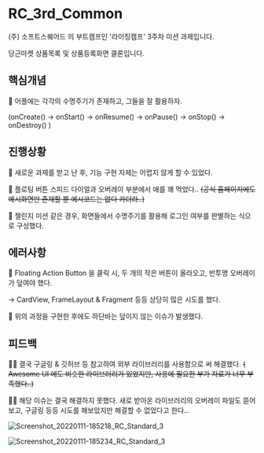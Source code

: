 # RC_3rd_Common
(주) 소프트스퀘어드 의 부트캠프인 '라이징캠프' 3주차 미션 과제입니다.

당근마켓 상품목록 및 상품등록화면 클론입니다.

## 핵심개념

📕 어플에는 각각의 수명주기가 존재하고, 그들을 잘 활용하자.

(onCreate() → onStart() → onResume() → onPause() → onStop() → onDestroy() )

## 진행상황

🚂 새로운 과제를 받고 난 후, 기능 구현 자체는 어렵지 않게 할 수 있었다.

🚂 플로팅 버튼 스피드 다이얼과 오버레이 부분에서 애를 꽤 먹었다.. ~~(공식 홈페이지에도 예시화면만 존재할 뿐 예시코드는 없다 카더라..)~~

🚂 챌린지 미션 같은 경우, 화면들에서 수명주기를 활용해 로그인 여부를 판별하는 식으로 구성했다.

## 에러사항

💢 Floating Action Button 을 클릭 시, 두 개의 작은 버튼이 올라오고, 반투명 오버레이가 덮여야 했다.

→ CardView, FrameLayout & Fragment 등등 상당히 많은 시도를 했다.

💢 위의 과정을 구현한 후에도 하단바는 덮이지 않는 이슈가 발생했다.

## 피드백

🤦🏻 결국 구글링 & 깃허브 등 참고하여 외부 라이브러리를 사용함으로 써 해결했다. ~~( Awesome UI 에도 비슷한 라이브러리가 있었지만, 사용에 필요한 부가 자료가 너무 부족했다..)~~

🤦🏻 해당 이슈는 결국 해결하지 못했다. 새로 받아온 라이브러리의 오버레이 파일도 뜯어보고, 구글링 등등 시도를 해보았지만 해결할 수 없었다고 한다...



![Screenshot_20220111-185218_RC_Standard_3](https://user-images.githubusercontent.com/80454599/163403062-e8c8edc0-a351-4964-8483-deb228c5aa3f.jpg)

![Screenshot_20220111-185234_RC_Standard_3](https://user-images.githubusercontent.com/80454599/163403096-8e03ca42-84d1-47d2-b53c-acfa9edf1cee.jpg)
